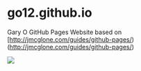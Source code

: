 # go12.github.io
Gary O GitHub Pages Website
based on [http://jmcglone.com/guides/github-pages/)(http://jmcglone.com/guides/github-pages/)

![](https://github.com/go12/go12.github.io/blob/master/images/GO%20purple%20circle.jpg)
